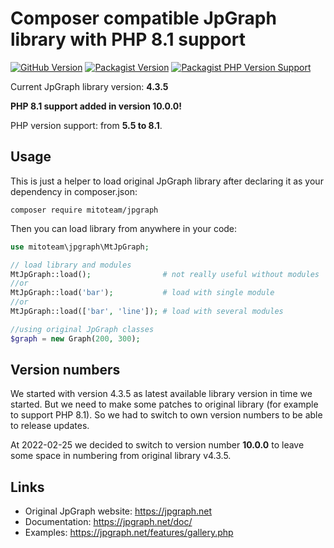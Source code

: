 # Composer compatible JpGraph library with PHP 8.1 support

[![GitHub Version](https://img.shields.io/github/v/release/mitoteam/jpgraph?style=flat-square)](https://github.com/mitoteam/jpgraph)
[![Packagist Version](https://img.shields.io/packagist/v/mitoteam/jpgraph?include_prereleases&style=flat-square)](https://packagist.org/packages/mitoteam/jpgraph)
[![Packagist PHP Version Support](https://img.shields.io/packagist/php-v/mitoteam/jpgraph?style=flat-square)](https://jpgraph.net/download/manuals/chunkhtml/ch01s05.html)

Current JpGraph library version: **4.3.5**

**PHP 8.1 support added in version 10.0.0!**

PHP version support: from **5.5 to 8.1**.

## Usage

This is just a helper to load original JpGraph library after declaring it as your dependency in composer.json:

```
composer require mitoteam/jpgraph
```

Then you can load library from anywhere in your code:
```php
use mitoteam\jpgraph\MtJpGraph;

// load library and modules
MtJpGraph::load();                # not really useful without modules
//or
MtJpGraph::load('bar');           # load with single module
//or
MtJpGraph::load(['bar', 'line']); # load with several modules

//using original JpGraph classes
$graph = new Graph(200, 300);
```

## Version numbers

We started with version 4.3.5 as latest available library version in time we started. But we need to make some patches to original library (for example to support PHP 8.1). So we had to switch to own version numbers to be able to release updates.

At 2022-02-25 we decided to switch to version number **10.0.0** to leave some space in numbering from original library v4.3.5.

## Links

* Original JpGraph website: https://jpgraph.net
* Documentation: https://jpgraph.net/doc/
* Examples: https://jpgraph.net/features/gallery.php
